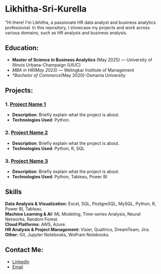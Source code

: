# Likhitha-Sri-Kurella

"Hi there! I'm Likhitha, a passionate HR data analyst and business analytics professional. In this repository, I showcase my projects and work across various domains, such as HR analysis and business analysis.

##  Education:
- **Master of Science in Business Analytics** (May 2025) — University of Illinois Urbana-Champaign (UIUC)
- **MBA in HR*(May 2023)* — Welingkar Institute of Management
- **Bachelor of Commerce*(May 2020)-Osmania University

## Projects:

### 1. [Project Name 1](https://github.com/Likhitha3221/IBM-HR-DATA-SET.git)
- **Description**: Briefly explain what the project is about.
- **Technologies Used**: Python.

### 2. [Project Name 2](link-to-project-repo)
- **Description**: Briefly explain what the project is about.
- **Technologies Used**: Python, R, SQL

### 3. [Project Name 3](link-to-project-repo)
- **Description**: Briefly explain what the project is about.
- **Technologies Used**: Python, Tableau, Power BI

## Skills 

**Data Analysis & Visualization:** Excel, SQL, PostgreSQL, MySQL, Python, R, Power BI, Tableau.  
**Machine Learning & AI:** ML Modeling, Time-series Analysis, Neural Networks, Random Forest.  
**Cloud Platforms:** AWS, Azure.  
**HR Analysis & Project Management:** Visier, Qualtrics, DreamTeam, Jira.  
**Other:** Git, Jupyter Notebooks, Wolfram Notebooks.  


## Contact Me:
- [LinkedIn](https://www.linkedin.com/in/likhithasrik/)
- [Email](likhithasrikurella2@gmail.com)
